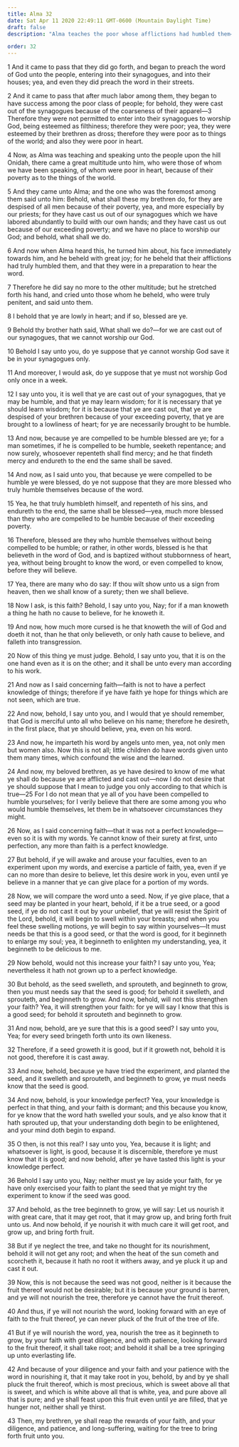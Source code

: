 ```yaml
---
title: Alma 32
date: Sat Apr 11 2020 22:49:11 GMT-0600 (Mountain Daylight Time)
draft: false
description: "Alma teaches the poor whose afflictions had humbled them—Faith is a hope in that which is not seen which is true—Alma testifies that angels minister to men, women, and children—Alma compares the word unto a seed—It must be planted and nourished—Then it grows into a tree from which the fruit of eternal life is picked. About 74 B.C."

order: 32
---
```

    
1 And it came to pass that they did go forth, and began to preach the word of God unto the people, entering into their synagogues, and into their houses; yea, and even they did preach the word in their streets.

2 And it came to pass that after much labor among them, they began to have success among the poor class of people; for behold, they were cast out of the synagogues because of the coarseness of their apparel—3 Therefore they were not permitted to enter into their synagogues to worship God, being esteemed as filthiness; therefore they were poor; yea, they were esteemed by their brethren as dross; therefore they were poor as to things of the world; and also they were poor in heart.

4 Now, as Alma was teaching and speaking unto the people upon the hill Onidah, there came a great multitude unto him, who were those of whom we have been speaking, of whom were poor in heart, because of their poverty as to the things of the world.

5 And they came unto Alma; and the one who was the foremost among them said unto him: Behold, what shall these my brethren do, for they are despised of all men because of their poverty, yea, and more especially by our priests; for they have cast us out of our synagogues which we have labored abundantly to build with our own hands; and they have cast us out because of our exceeding poverty; and we have no place to worship our God; and behold, what shall we do.

6 And now when Alma heard this, he turned him about, his face immediately towards him, and he beheld with great joy; for he beheld that their afflictions had truly humbled them, and that they were in a preparation to hear the word.

7 Therefore he did say no more to the other multitude; but he stretched forth his hand, and cried unto those whom he beheld, who were truly penitent, and said unto them.

8 I behold that ye are lowly in heart; and if so, blessed are ye.

9 Behold thy brother hath said, What shall we do?—for we are cast out of our synagogues, that we cannot worship our God.

10 Behold I say unto you, do ye suppose that ye cannot worship God save it be in your synagogues only.

11 And moreover, I would ask, do ye suppose that ye must not worship God only once in a week.

12 I say unto you, it is well that ye are cast out of your synagogues, that ye may be humble, and that ye may learn wisdom; for it is necessary that ye should learn wisdom; for it is because that ye are cast out, that ye are despised of your brethren because of your exceeding poverty, that ye are brought to a lowliness of heart; for ye are necessarily brought to be humble.

13 And now, because ye are compelled to be humble blessed are ye; for a man sometimes, if he is compelled to be humble, seeketh repentance; and now surely, whosoever repenteth shall find mercy; and he that findeth mercy and endureth to the end the same shall be saved.

14 And now, as I said unto you, that because ye were compelled to be humble ye were blessed, do ye not suppose that they are more blessed who truly humble themselves because of the word.

15 Yea, he that truly humbleth himself, and repenteth of his sins, and endureth to the end, the same shall be blessed—yea, much more blessed than they who are compelled to be humble because of their exceeding poverty.

16 Therefore, blessed are they who humble themselves without being compelled to be humble; or rather, in other words, blessed is he that believeth in the word of God, and is baptized without stubbornness of heart, yea, without being brought to know the word, or even compelled to know, before they will believe.

17 Yea, there are many who do say: If thou wilt show unto us a sign from heaven, then we shall know of a surety; then we shall believe.

18 Now I ask, is this faith? Behold, I say unto you, Nay; for if a man knoweth a thing he hath no cause to believe, for he knoweth it.

19 And now, how much more cursed is he that knoweth the will of God and doeth it not, than he that only believeth, or only hath cause to believe, and falleth into transgression.

20 Now of this thing ye must judge. Behold, I say unto you, that it is on the one hand even as it is on the other; and it shall be unto every man according to his work.

21 And now as I said concerning faith—faith is not to have a perfect knowledge of things; therefore if ye have faith ye hope for things which are not seen, which are true.

22 And now, behold, I say unto you, and I would that ye should remember, that God is merciful unto all who believe on his name; therefore he desireth, in the first place, that ye should believe, yea, even on his word.

23 And now, he imparteth his word by angels unto men, yea, not only men but women also. Now this is not all; little children do have words given unto them many times, which confound the wise and the learned.

24 And now, my beloved brethren, as ye have desired to know of me what ye shall do because ye are afflicted and cast out—now I do not desire that ye should suppose that I mean to judge you only according to that which is true—25 For I do not mean that ye all of you have been compelled to humble yourselves; for I verily believe that there are some among you who would humble themselves, let them be in whatsoever circumstances they might.

26 Now, as I said concerning faith—that it was not a perfect knowledge—even so it is with my words. Ye cannot know of their surety at first, unto perfection, any more than faith is a perfect knowledge.

27 But behold, if ye will awake and arouse your faculties, even to an experiment upon my words, and exercise a particle of faith, yea, even if ye can no more than desire to believe, let this desire work in you, even until ye believe in a manner that ye can give place for a portion of my words.

28 Now, we will compare the word unto a seed. Now, if ye give place, that a seed may be planted in your heart, behold, if it be a true seed, or a good seed, if ye do not cast it out by your unbelief, that ye will resist the Spirit of the Lord, behold, it will begin to swell within your breasts; and when you feel these swelling motions, ye will begin to say within yourselves—It must needs be that this is a good seed, or that the word is good, for it beginneth to enlarge my soul; yea, it beginneth to enlighten my understanding, yea, it beginneth to be delicious to me.

29 Now behold, would not this increase your faith? I say unto you, Yea; nevertheless it hath not grown up to a perfect knowledge.

30 But behold, as the seed swelleth, and sprouteth, and beginneth to grow, then you must needs say that the seed is good; for behold it swelleth, and sprouteth, and beginneth to grow. And now, behold, will not this strengthen your faith? Yea, it will strengthen your faith: for ye will say I know that this is a good seed; for behold it sprouteth and beginneth to grow.

31 And now, behold, are ye sure that this is a good seed? I say unto you, Yea; for every seed bringeth forth unto its own likeness.

32 Therefore, if a seed groweth it is good, but if it groweth not, behold it is not good, therefore it is cast away.

33 And now, behold, because ye have tried the experiment, and planted the seed, and it swelleth and sprouteth, and beginneth to grow, ye must needs know that the seed is good.

34 And now, behold, is your knowledge perfect? Yea, your knowledge is perfect in that thing, and your faith is dormant; and this because you know, for ye know that the word hath swelled your souls, and ye also know that it hath sprouted up, that your understanding doth begin to be enlightened, and your mind doth begin to expand.

35 O then, is not this real? I say unto you, Yea, because it is light; and whatsoever is light, is good, because it is discernible, therefore ye must know that it is good; and now behold, after ye have tasted this light is your knowledge perfect.

36 Behold I say unto you, Nay; neither must ye lay aside your faith, for ye have only exercised your faith to plant the seed that ye might try the experiment to know if the seed was good.

37 And behold, as the tree beginneth to grow, ye will say: Let us nourish it with great care, that it may get root, that it may grow up, and bring forth fruit unto us. And now behold, if ye nourish it with much care it will get root, and grow up, and bring forth fruit.

38 But if ye neglect the tree, and take no thought for its nourishment, behold it will not get any root; and when the heat of the sun cometh and scorcheth it, because it hath no root it withers away, and ye pluck it up and cast it out.

39 Now, this is not because the seed was not good, neither is it because the fruit thereof would not be desirable; but it is because your ground is barren, and ye will not nourish the tree, therefore ye cannot have the fruit thereof.

40 And thus, if ye will not nourish the word, looking forward with an eye of faith to the fruit thereof, ye can never pluck of the fruit of the tree of life.

41 But if ye will nourish the word, yea, nourish the tree as it beginneth to grow, by your faith with great diligence, and with patience, looking forward to the fruit thereof, it shall take root; and behold it shall be a tree springing up unto everlasting life.

42 And because of your diligence and your faith and your patience with the word in nourishing it, that it may take root in you, behold, by and by ye shall pluck the fruit thereof, which is most precious, which is sweet above all that is sweet, and which is white above all that is white, yea, and pure above all that is pure; and ye shall feast upon this fruit even until ye are filled, that ye hunger not, neither shall ye thirst.

43 Then, my brethren, ye shall reap the rewards of your faith, and your diligence, and patience, and long-suffering, waiting for the tree to bring forth fruit unto you.

